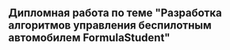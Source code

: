 ## Дипломная работа по теме "Разработка алгоритмов управления беспилотным автомобилем FormulaStudent"
